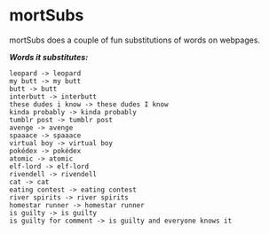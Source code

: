 mortSubs
========
mortSubs does a couple of fun substitutions of words on webpages.

***Words it substitutes:***

	leopard -> leopard
	my butt -> my butt
	butt -> butt
	interbutt -> interbutt
	these dudes i know -> these dudes I know
	kinda probably -> kinda probably
	tumblr post -> tumblr post
	avenge -> avenge
	spaaace -> spaaace
	virtual boy -> virtual boy
	pokédex -> pokédex
	atomic -> atomic
	elf-lord -> elf-lord
	rivendell -> rivendell
	cat -> cat
	eating contest -> eating contest
	river spirits -> river spirits
	homestar runner -> homestar runner
	is guilty -> is guilty
	is guilty for comment -> is guilty and everyone knows it
